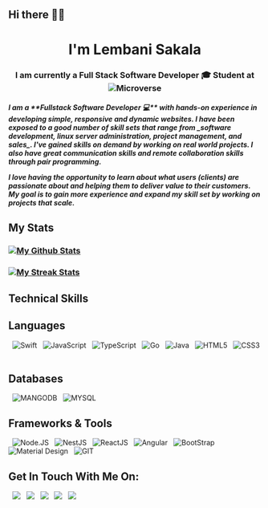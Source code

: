 
### <h2 align="left">Hi there 👋🏾</h2>

## <h1 align="center">I'm Lembani Sakala</h1>

### <h3 align="center">I am currently a Full Stack Software Developer :mortar_board: Student at ![Microverse](https://img.shields.io/badge/Microverse-blueviolet)</h3>

<h5 align="left">I am a **<i>Fullstack Software Developer 💻</i>** with hands-on experience in developing simple, responsive and dynamic websites. I have been exposed to a good number of skill sets that range from _software development, linux server administration, project management, and sales_.
I've gained skills on demand by working on real world projects. I also have great communication skills and remote collaboration skills through pair programming.

I love having the opportunity to learn about what users (clients) are passionate about and helping them to deliver value to their customers. My goal is to gain more experience and expand my skill set by working on projects that scale.</h5>

## <p align="left">My Stats</p>

### <div>[![My Github Stats](https://github-readme-stats.vercel.app/api?username=lembani&theme=merko)](https://github.com/lembani/github-readme-stats)</div>
### <div>[![My Streak Stats](https://github-readme-streak-stats.herokuapp.com/?user=lembani&theme=merko)](https://github.com/lembani/github-readme-stats)</div>


## Technical Skills

## Languages
&nbsp;
![Swift](https://img.shields.io/badge/Swift-00599C?style=for-the-badge&logo=swift&logoColor=white) &nbsp;
![JavaScript](https://img.shields.io/badge/JavaScript-323330?style=for-the-badge&logo=javascript&logoColor=F7DF1E) &nbsp;
![TypeScript](https://img.shields.io/badge/TypeScript-00599C?style=for-the-badge&logo=typescript&logoColor=white) &nbsp;
![Go](https://img.shields.io/badge/Go-00599C?style=for-the-badge&logo=go&logoColor=white) &nbsp;
![Java](https://img.shields.io/badge/Java-ED8B00?style=for-the-badge&logo=java&logoColor=white) &nbsp;
![HTML5](https://img.shields.io/badge/HTML5-E34F26?style=for-the-badge&logo=html5&logoColor=white) &nbsp;
![CSS3](https://img.shields.io/badge/CSS3-1572B6?style=for-the-badge&logo=css3&logoColor=white) &nbsp;
&nbsp;

## Databases
&nbsp;
![MANGODB](https://img.shields.io/badge/MongoDB-white?style=for-the-badge&logo=mongodb&logoColor=4EA94B) &nbsp;
![MYSQL](https://img.shields.io/badge/MySQL-005C84?style=for-the-badge&logo=mysql&logoColor=white) &nbsp;
&nbsp;

## Frameworks & Tools
&nbsp;
![Node.JS](https://img.shields.io/badge/Node.js-339933?style=for-the-badge&logo=nodedotjs&logoColor=white) &nbsp;
![NestJS](https://img.shields.io/badge/Nestjs-ff2244?style=for-the-badge&logo=nodedotjs&logoColor=white) &nbsp;
![ReactJS](https://img.shields.io/badge/Reactjs-1DA1F2?style=for-the-badge&logo=nodedotjs&logoColor=white) &nbsp;
![Angular](https://img.shields.io/badge/Angular-ff2244?style=for-the-badge&logo=nodedotjs&logoColor=white) &nbsp;
![BootStrap](https://img.shields.io/badge/Bootstrap-563D7C?style=for-the-badge&logo=bootstrap&logoColor=white) &nbsp;
![Material Design](https://img.shields.io/badge/material_design-0769AD?style=for-the-badge&logo=material-design&logoColor=white) &nbsp;
![GIT](https://img.shields.io/badge/Git-F05032?style=for-the-badge&logo=git&logoColor=white) &nbsp;


## Get In Touch With Me On:
&nbsp;
<a target="_blank"
href="https://www.linkedin.com/in/lembani-sakala-b58615109"><img
src="https://img.shields.io/badge/-LinkedIn-0077b5?style=for-the-badge&logo=LinkedIn&logoColor=white"></img></a> &nbsp;
<a target="_blank"
href="mailto:hello@lembanisakala.com"><img
src="https://img.shields.io/badge/-EMail-D14836?style=for-the-badge&logo=Gmail&logoColor=white"></img></a> &nbsp;
<a target="_blank"
href="https://twitter.com/lembani_"><img
src="https://img.shields.io/badge/-Twitter-1DA1F2?style=for-the-badge&logo=Twitter&logoColor=white"></img></a>  &nbsp;
<a target="_blank"
href="https://dev.to/Lembani_"><img
src="https://img.shields.io/badge/dev-000000?style=for-the-badge&logo=dev.to&logoColor=white"></img></a> &nbsp;
<a target="_blank"
href="https://angel.co/u/lembani-sakala"><img
src="https://img.shields.io/badge/-angellist-0077b5?style=for-the-badge&logo=AngelList&logoColor=white"></img></a> &nbsp;

